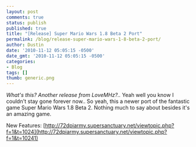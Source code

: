 ```yaml
---
layout: post
comments: true
status: publish
published: true
title: "[Release] Super Mario Wars 1.8 Beta 2 Port"
permalink: /blog/release-super-mario-wars-1-8-beta-2-port/
author: Dustin
date: '2010-11-12 05:05:15 -0500'
date_gmt: '2010-11-12 05:05:15 -0500'
categories:
- Blog
tags: []
thumb: generic.png
---
```


_What's this? Another release from LoveMHz?.._ Yeah well you know I couldn't
stay gone forever now.. So yeah, this a newer port of the fantastic game Super
Mario Wars 1.8 Beta 2. Nothing much to say about besides it's an amazing game.

New Features: [http://72dpiarmy.supersanctuary.net/viewtopic.php?f=1&t=1024](http://72dpiarmy.supersanctuary.net/viewtopic.php?f=1&t=10241)
